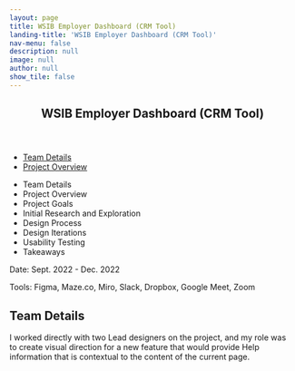 ```yaml
---
layout: page
title: WSIB Employer Dashboard (CRM Tool)
landing-title: 'WSIB Employer Dashboard (CRM Tool)'
nav-menu: false
description: null
image: null
author: null
show_tile: false
---
```


<!-- Main -->
<div id="main" class="alt">
	
<!-- One -->
<section id="one">
	<div class="inner">
	     <header class="major">
		<h1>WSIB Employer Dashboard (CRM Tool)</h1>
	     </header>		
		
<!-- Content -->
<ul class="actions vertical">
	<li><a href="#" class="button special">Team Details</a></li>
	<li><a href="#" class="button">Project Overview</a></li>
</ul>
		
<ul>
	<li>
		<span class="button small">Team Details</span>
	</li>
	<li>
		<span class="button small">Project Overview</span>
	</li>
	<li>
		<span class="button small">Project Goals</span>
	</li>
	<li>
		<span class="button small">Initial Research and Exploration</span>
	</li>
	<li>
		<span class="button small">Design Process</span>
	</li>
	<li>
		<span class="button small">Design Iterations</span>
	</li>
	<li>
		<span class="button small">Usability Testing</span>
	</li>
	<li>
		<span class="button small">Takeaways</span>
	</li>
</ul>

<p>Date: Sept. 2022 - Dec. 2022</p>
<p>Tools: Figma, Maze.co, Miro, Slack, Dropbox, Google Meet, Zoom</p>
		
<h2>Team Details</h2>
<p>I worked directly with two Lead designers on the project, and my role was to create visual direction for a new feature that would provide Help information that is contextual to the content of the current page.</p>

</div>
</section>
	
</div>
